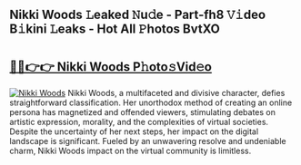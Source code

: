 ## Nikki Woods 𝙻eaked 𝙽u𝚍e - Part-fh8 𝚅𝚒deo B𝚒kini 𝙻eaks - Hot All 𝙿hotos BvtXO

# <h2><a href="http://ld1nol.urlbe.top/?page=Nikki+Woods">🔗🔗👉👉 Nikki Woods P𝚑oto𝚜Vid𝚎o</a></h2>

[![Nikki Woods](https://i.imgur.com/eBuTRDB.gif)](http://ld1nol.urlbe.top/?page=Nikki+Woods)
Nikki Woods, a multifaceted and divisive character, defies straightforward classification. Her unorthodox method of creating an online persona has magnetized and offended viewers, stimulating debates on artistic expression, morality, and the complexities of virtual societies. Despite the uncertainty of her next steps, her impact on the digital landscape is significant. Fueled by an unwavering resolve and undeniable charm, Nikki Woods impact on the virtual community is limitless.
